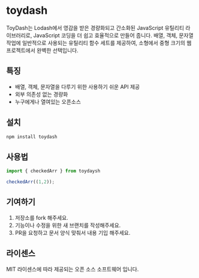 # toydash

ToyDash는 Lodash에서 영감을 받은 경량화되고 간소화된 JavaScript 유틸리티 라이브러리로, JavaScript 코딩을 더 쉽고 효율적으로 만들어 줍니다. 배열, 객체, 문자열 작업에 일반적으로 사용되는 유틸리티 함수 세트를 제공하여, 소형에서 중형 크기의 웹 프로젝트에서 완벽한 선택입니다.

## 특징

- 배열, 객체, 문자열을 다루기 위한 사용하기 쉬운 API 제공
- 외부 의존성 없는 경량화
- 누구에게나 열여있는 오픈소스

## 설치

```bash
npm install toydash
```

## 사용법

```js
import { checkedArr } from toydaysh

checkedArr((1,2));
```

## 기여하기

1. 저장소를 fork 해주세요.
2. 기능이나 수정을 위한 새 브랜치를 작성해주세요.
3. PR을 요청하고 문서 양식 맞춰서 내용 기입 해주세요.

## 라이센스

MIT 라이센스에 따라 제공되는 오픈 소스 소프트웨어 입니다.
